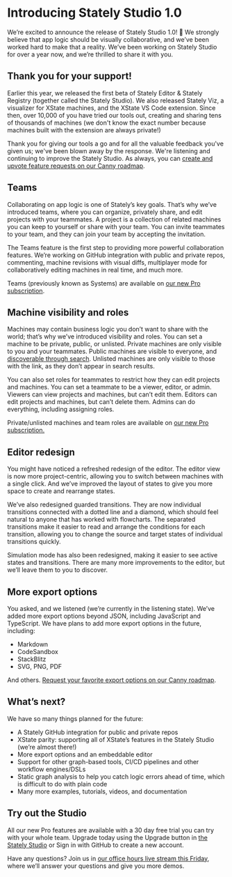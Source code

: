 # Introducing Stately Studio 1.0

We’re excited to announce the release of Stately Studio 1.0! 🚀 We strongly believe that app logic should be visually collaborative, and we’ve been worked hard to make that a reality. We’ve been working on Stately Studio for over a year now, and we’re thrilled to share it with you.

## Thank you for your support!

Earlier this year, we released the first beta of Stately Editor & Stately Registry (together called the Stately Studio). We also released Stately Viz, a visualizer for XState machines, and the XState VS Code extension. Since then, over 10,000 of you have tried our tools out, creating and sharing tens of thousands of machines (we don't know the exact number because machines built with the extension are always private!) 

Thank you for giving our tools a go and for all the valuable feedback you've given us; we've been blown away by the response. We're listening and continuing to improve the Stately Studio. As always, you can [create and upvote feature requests on our Canny roadmap](https://statelyai.canny.io).

## Teams

Collaborating on app logic is one of Stately’s key goals. That’s why we’ve introduced teams, where you can organize, privately share, and edit projects with your teammates. A project is a collection of related machines you can keep to yourself or share with your team. You can invite teammates to your team, and they can join your team by accepting the invitation.

The Teams feature is the first step to providing more powerful collaboration features. We’re working on GitHub integration with public and private repos, commenting, machine revisions with visual diffs, multiplayer mode for collaboratively editing machines in real time, and much more.

Teams (previously known as Systems) are available on [our new Pro subscription](https://stately.ai/pricing).

## Machine visibility and roles

Machines may contain business logic you don’t want to share with the world; that’s why we’ve introduced visibility and roles. You can set a machine to be private, public, or unlisted. Private machines are only visible to you and your teammates. Public machines are visible to everyone, and [discoverable through search](https://stately.ai/registry/discover). Unlisted machines are only visible to those with the link, as they don’t appear in search results.

You can also set roles for teammates to restrict how they can edit projects and machines. You can set a teammate to be a viewer, editor, or admin. Viewers can view projects and machines, but can’t edit them. Editors can edit projects and machines, but can’t delete them. Admins can do everything, including assigning roles.

Private/unlisted machines and team roles are available on [our new Pro subscription.](https://stately.ai/pricing)

## Editor redesign

You might have noticed a refreshed redesign of the editor. The editor view is now more project-centric, allowing you to switch between machines with a single click. And we’ve improved the layout of states to give you more space to create and rearrange states. 

We’ve also redesigned guarded transitions. They are now individual transitions connected with a dotted line and a diamond, which should feel natural to anyone that has worked with flowcharts. The separated transitions make it easier to read and arrange the conditions for each transition, allowing you to change the source and target states of individual transitions quickly.

Simulation mode has also been redesigned, making it easier to see active states and transitions. There are many more improvements to the editor, but we’ll leave them to you to discover.

## More export options

You asked, and we listened (we’re currently in the listening state). We’ve added more export options beyond JSON, including JavaScript and TypeScript. We have plans to add more export options in the future, including:

- Markdown
- CodeSandbox
- StackBlitz
- SVG, PNG, PDF

And others. [Request your favorite export options on our Canny roadmap](https://statelyai.canny.io).

## What’s next?

We have so many things planned for the future:

- A Stately GitHub integration for public and private repos
- XState parity: supporting all of XState’s features in the Stately Studio (we’re almost there!)
- More export options and an embeddable editor
- Support for other graph-based tools, CI/CD pipelines and other workflow engines/DSLs
- Static graph analysis to help you catch logic errors ahead of time, which is difficult to do with plain code
- Many more examples, tutorials, videos, and documentation

## Try out the Studio

All our new Pro features are available with a 30 day free trial you can try with your whole team. Upgrade today using the Upgrade button in [the Stately Studio](https://stately.ai/editor) or Sign in with GitHub to create a new account.

Have any questions? Join us in [our office hours live stream this Friday](https://www.youtube.com/watch?v=JcT7iJOPFjE), where we’ll answer your questions and give you more demos.